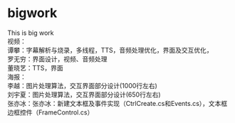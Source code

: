 # bigwork
This is big work  
视频：  
  谭攀：字幕解析与烧录，多线程，TTS，音频处理优化，界面及交互优化，  
  罗无穷：界面设计，视频、音频处理  
  董晓艺：TTS，界面  
海报：  
  李越：图片处理算法，交互界面部分设计(1000行左右)  
  刘宇夏：图片处理算法，交互界面部分设计(650行左右)  
  张亦冰：张亦冰：新建文本框及事件实现（CtrlCreate.cs和Events.cs），文本框边框控件（FrameControl.cs）  
